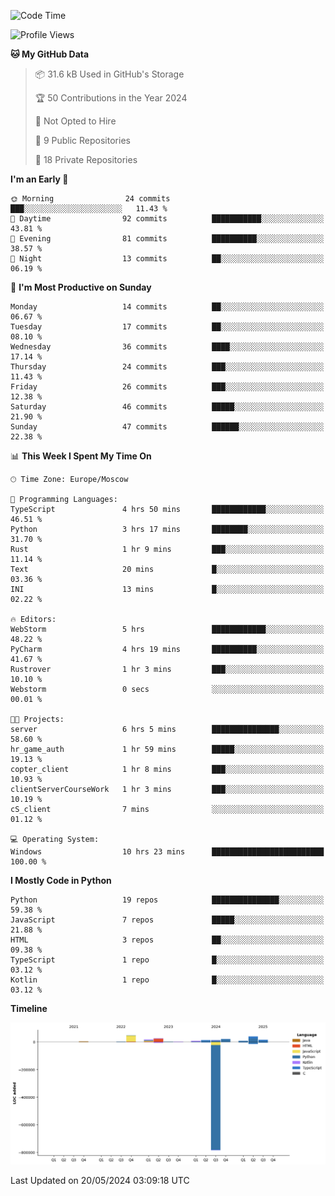 <!--START_SECTION:waka-->
![Code Time](http://img.shields.io/badge/Code%20Time-334%20hrs%2051%20mins-blue)

![Profile Views](http://img.shields.io/badge/Profile%20Views-0-blue)

**🐱 My GitHub Data** 

> 📦 31.6 kB Used in GitHub's Storage 
 > 
> 🏆 50 Contributions in the Year 2024
 > 
> 🚫 Not Opted to Hire
 > 
> 📜 9 Public Repositories 
 > 
> 🔑 18 Private Repositories 
 > 
**I'm an Early 🐤** 

```text
🌞 Morning                24 commits          ███░░░░░░░░░░░░░░░░░░░░░░   11.43 % 
🌆 Daytime                92 commits          ███████████░░░░░░░░░░░░░░   43.81 % 
🌃 Evening                81 commits          ██████████░░░░░░░░░░░░░░░   38.57 % 
🌙 Night                  13 commits          ██░░░░░░░░░░░░░░░░░░░░░░░   06.19 % 
```
📅 **I'm Most Productive on Sunday** 

```text
Monday                   14 commits          ██░░░░░░░░░░░░░░░░░░░░░░░   06.67 % 
Tuesday                  17 commits          ██░░░░░░░░░░░░░░░░░░░░░░░   08.10 % 
Wednesday                36 commits          ████░░░░░░░░░░░░░░░░░░░░░   17.14 % 
Thursday                 24 commits          ███░░░░░░░░░░░░░░░░░░░░░░   11.43 % 
Friday                   26 commits          ███░░░░░░░░░░░░░░░░░░░░░░   12.38 % 
Saturday                 46 commits          █████░░░░░░░░░░░░░░░░░░░░   21.90 % 
Sunday                   47 commits          ██████░░░░░░░░░░░░░░░░░░░   22.38 % 
```


📊 **This Week I Spent My Time On** 

```text
🕑︎ Time Zone: Europe/Moscow

💬 Programming Languages: 
TypeScript               4 hrs 50 mins       ████████████░░░░░░░░░░░░░   46.51 % 
Python                   3 hrs 17 mins       ████████░░░░░░░░░░░░░░░░░   31.70 % 
Rust                     1 hr 9 mins         ███░░░░░░░░░░░░░░░░░░░░░░   11.14 % 
Text                     20 mins             █░░░░░░░░░░░░░░░░░░░░░░░░   03.36 % 
INI                      13 mins             █░░░░░░░░░░░░░░░░░░░░░░░░   02.22 % 

🔥 Editors: 
WebStorm                 5 hrs               ████████████░░░░░░░░░░░░░   48.22 % 
PyCharm                  4 hrs 19 mins       ██████████░░░░░░░░░░░░░░░   41.67 % 
Rustrover                1 hr 3 mins         ███░░░░░░░░░░░░░░░░░░░░░░   10.10 % 
Webstorm                 0 secs              ░░░░░░░░░░░░░░░░░░░░░░░░░   00.01 % 

🐱‍💻 Projects: 
server                   6 hrs 5 mins        ███████████████░░░░░░░░░░   58.60 % 
hr_game_auth             1 hr 59 mins        █████░░░░░░░░░░░░░░░░░░░░   19.13 % 
copter_client            1 hr 8 mins         ███░░░░░░░░░░░░░░░░░░░░░░   10.93 % 
clientServerCourseWork   1 hr 3 mins         ███░░░░░░░░░░░░░░░░░░░░░░   10.19 % 
cS_client                7 mins              ░░░░░░░░░░░░░░░░░░░░░░░░░   01.12 % 

💻 Operating System: 
Windows                  10 hrs 23 mins      █████████████████████████   100.00 % 
```

**I Mostly Code in Python** 

```text
Python                   19 repos            ███████████████░░░░░░░░░░   59.38 % 
JavaScript               7 repos             █████░░░░░░░░░░░░░░░░░░░░   21.88 % 
HTML                     3 repos             ██░░░░░░░░░░░░░░░░░░░░░░░   09.38 % 
TypeScript               1 repo              █░░░░░░░░░░░░░░░░░░░░░░░░   03.12 % 
Kotlin                   1 repo              █░░░░░░░░░░░░░░░░░░░░░░░░   03.12 % 
```



**Timeline**

![Lines of Code chart](https://raw.githubusercontent.com/adlemx/adlemx/main/assets/bar_graph.png)


 Last Updated on 20/05/2024 03:09:18 UTC
<!--END_SECTION:waka-->
